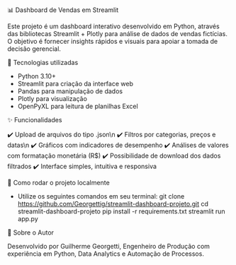 📊 Dashboard de Vendas em Streamlit

Este projeto é um dashboard interativo desenvolvido em Python, através das bibliotecas Streamlit + Plotly para análise de dados de vendas fictícias.
O objetivo é fornecer insights rápidos e visuais para apoiar a tomada de decisão gerencial.

🚀 Tecnologias utilizadas

- Python 3.10+
- Streamlit para criação da interface web
- Pandas para manipulação de dados
- Plotly para visualização
- OpenPyXL para leitura de planilhas Excel

✨ Funcionalidades

✔️ Upload de arquivos do tipo .json\n
✔️ Filtros por categorias, preços e datas\n
✔️ Gráficos com indicadores de desempenho
✔️ Análises de valores com formatação monetária (R$)
✔️ Possibilidade de download dos dados filtrados
✔️ Interface simples, intuitiva e responsiva

🔧 Como rodar o projeto localmente

- Utilize os seguintes comandos em seu terminal:
git clone https://github.com/Georgettig/streamlit-dashboard-projeto.git
cd streamlit-dashboard-projeto
pip install -r requirements.txt
streamlit run app.py

📌 Sobre o Autor

Desenvolvido por Guilherme Georgetti, Engenheiro de Produção com experiência em Python, Data Analytics e Automação de Processos.
